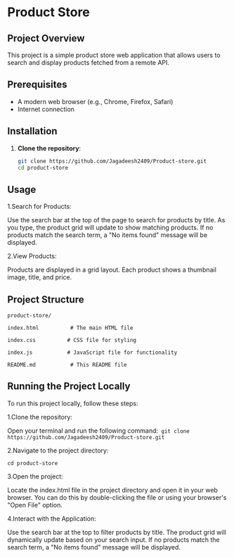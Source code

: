 # Product Store

## Project Overview
This project is a simple product store web application that allows users to search and display products fetched from a remote API.

## Prerequisites
- A modern web browser (e.g., Chrome, Firefox, Safari)
- Internet connection

## Installation
1. **Clone the repository**:
   ```bash
   git clone https://github.com/Jagadeesh2409/Product-store.git
   cd product-store
   
## Usage
1.Search for Products:

Use the search bar at the top of the page to search for products by title.
As you type, the product grid will update to show matching products.
If no products match the search term, a "No items found" message will be displayed.

2.View Products:

Products are displayed in a grid layout.
Each product shows a thumbnail image, title, and price.

## Project Structure
```
product-store/

index.html          # The main HTML file

index.css          # CSS file for styling

index.js           # JavaScript file for functionality

README.md           # This README file
```
   
## Running the Project Locally

To run this project locally, follow these steps:

1.Clone the repository:

Open your terminal and run the following command:```
git clone https://github.com/Jagadeesh2409/Product-store.git```


2.Navigate to the project directory:

```cd product-store```

3.Open the project:

Locate the index.html file in the project directory and open it in your web browser.
You can do this by double-clicking the file or using your browser's "Open File" option.

4.Interact with the Application:

Use the search bar at the top to filter products by title.
The product grid will dynamically update based on your search input.
If no products match the search term, a "No items found" message will be displayed.

